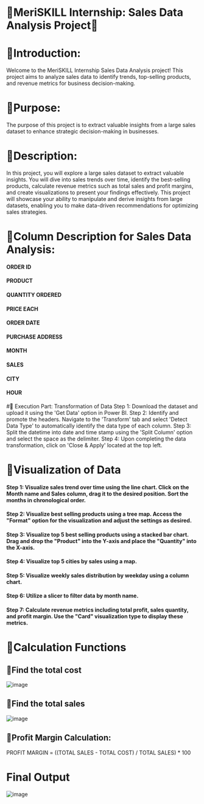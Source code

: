 # 🎊MeriSKILL Internship: Sales Data Analysis Project🎊

# 💫Introduction:
Welcome to the MeriSKILL Internship Sales Data Analysis project! This project aims to analyze sales data to identify trends, top-selling products, and revenue metrics for business decision-making.

# 💫Purpose:
The purpose of this project is to extract valuable insights from a large sales dataset to enhance strategic decision-making in businesses.

# 💫Description:
In this project, you will explore a large sales dataset to extract valuable insights. You will dive into sales trends over time, identify the best-selling products, calculate revenue metrics such as total sales and profit margins, and create visualizations to present your findings effectively. This project will showcase your ability to manipulate and derive insights from large datasets, enabling you to make data-driven recommendations for optimizing sales strategies.

# 💫Column Description for Sales Data Analysis:

#### ORDER ID
#### PRODUCT
#### QUANTITY ORDERED
#### PRICE EACH
#### ORDER DATE
#### PURCHASE ADDRESS
#### MONTH
#### SALES
#### CITY
#### HOUR

#💫 Execution Part: Transformation of Data
Step 1: Download the dataset and upload it using the 'Get Data' option in Power BI.
Step 2: Identify and promote the headers. Navigate to the 'Transform' tab and select 'Detect Data Type' to automatically identify the data type of each column.
Step 3: Split the datetime into date and time stamp using the 'Split Column' option and select the space as the delimiter.
Step 4: Upon completing the data transformation, click on 'Close & Apply' located at the top left.

# 💫Visualization of Data
#### Step 1: Visualize sales trend over time using the line chart. Click on the Month name and Sales column, drag it to the desired position. Sort the months in chronological order.
#### Step 2: Visualize best selling products using a tree map. Access the "Format" option for the visualization and adjust the settings as desired.
#### Step 3: Visualize top 5 best selling products using a stacked bar chart. Drag and drop the "Product" into the Y-axis and place the "Quantity" into the X-axis.
#### Step 4: Visualize top 5 cities by sales using a map.
#### Step 5: Visualize weekly sales distribution by weekday using a column chart.
#### Step 6: Utilize a slicer to filter data by month name.
#### Step 7: Calculate revenue metrics including total profit, sales quantity, and profit margin. Use the "Card" visualization type to display these metrics.

# 💫Calculation Functions
## 🎉Find the total cost 
![image](https://github.com/NishadiSS/MeriSKILL-Internship-Sales-Data-Analysis/assets/119886016/386f5b1e-e031-4c4a-b438-772e5a6c16da)

## 🎉Find the total sales
![image](https://github.com/NishadiSS/MeriSKILL-Internship-Sales-Data-Analysis/assets/119886016/73be7a84-8bf8-4a36-88ed-afa83f3eb744)

## 🎉Profit Margin Calculation:
PROFIT MARGIN = ((TOTAL SALES - TOTAL COST) / TOTAL SALES) * 100

# Final Output
![image](https://github.com/NishadiSS/MeriSKILL-Internship-Sales-Data-Analysis/assets/119886016/21bb2c34-000d-436f-9467-c3e8dae6579d)

